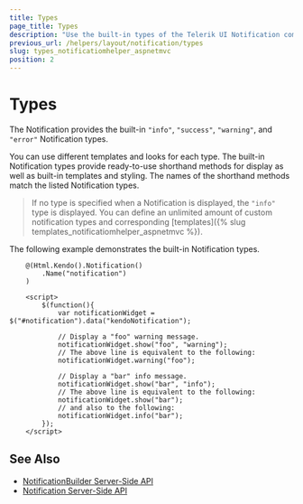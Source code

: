 ```yaml
---
title: Types
page_title: Types
description: "Use the built-in types of the Telerik UI Notification component for ASP.NET MVC."
previous_url: /helpers/layout/notification/types
slug: types_notificatiomhelper_aspnetmvc
position: 2
---
```


# Types

The Notification provides the built-in `"info"`, `"success"`, `"warning"`, and `"error"` Notification types.

You can use different templates and looks for each type. The built-in Notification types provide ready-to-use shorthand methods for display as well as built-in templates and styling. The names of the shorthand methods match the listed Notification types.

> If no type is specified when a Notification is displayed, the `"info"` type is displayed. You can define an unlimited amount of custom notification types and corresponding [templates]({% slug templates_notificatiomhelper_aspnetmvc %}).

The following example demonstrates the built-in Notification types.

```HtmlHelper
    @(Html.Kendo().Notification()
        .Name("notification")
    )

    <script>
        $(function(){
            var notificationWidget = $("#notification").data("kendoNotification");

            // Display a "foo" warning message.
            notificationWidget.show("foo", "warning");
            // The above line is equivalent to the following:
            notificationWidget.warning("foo");

            // Display a "bar" info message.
            notificationWidget.show("bar", "info");
            // The above line is equivalent to the following:
            notificationWidget.show("bar");
            // and also to the following:
            notificationWidget.info("bar");
        });
    </script>
```

## See Also

* [NotificationBuilder Server-Side API](/api/Kendo.Mvc.UI.Fluent/NotificationBuilder)
* [Notification Server-Side API](/api/notification)
